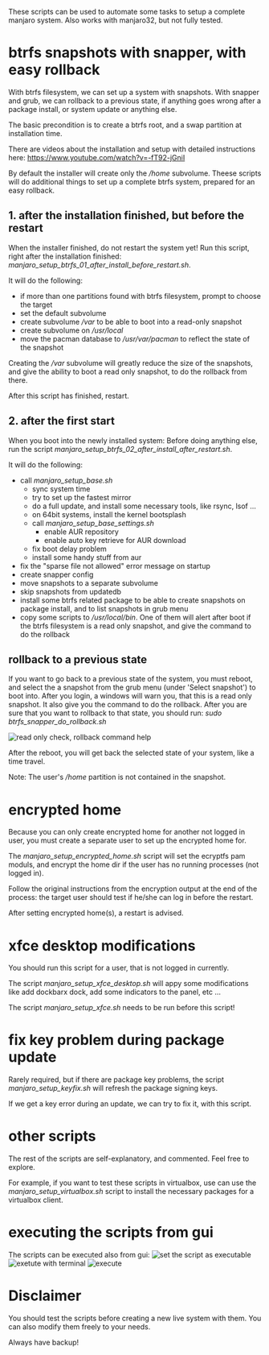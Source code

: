 These scripts can be used to automate some tasks to setup a complete manjaro system. Also works with manjaro32, but not fully tested.

# btrfs snapshots with snapper, with easy rollback
With btrfs filesystem, we can set up a system with snapshots. With snapper and grub, we can rollback to a previous state, if anything goes wrong after a package install, or system update or anything else.

The basic precondition is to create a btrfs root, and a swap partition at installation time.

There are videos about the installation and setup with detailed instructions here:
https://www.youtube.com/watch?v=-fT92-jGniI

By default the installer will create only the */home* subvolume. Theese scripts will do additional things to set up a complete btrfs system, prepared for an easy rollback.

## 1. after the installation finished, but before the restart
When the installer finished, do not restart the system yet!
Run this script, right after the installation finished: *manjaro_setup_btrfs_01_after_install_before_restart.sh*.

It will do the following:
* if more than one partitions found with btrfs filesystem, prompt to choose the target 
* set the default subvolume
* create subvolume */var* to be able to boot into a read-only snapshot
* create subvolume on */usr/local*
* move the pacman database to */usr/var/pacman* to reflect the state of the snapshot

Creating the */var* subvolume will greatly reduce the size of the snapshots, and give the ability to boot a read only snapshot, to do the rollback from there.

After this script has finished, restart.

## 2. after the first start
When you boot into the newly installed system:
Before doing anything else, run the script *manjaro_setup_btrfs_02_after_install_after_restart.sh*.

It will do the following:
* call *manjaro_setup_base.sh*
  * sync system time
  * try to set up the fastest mirror
  * do a full update, and install some necessary tools, like rsync, lsof ...
  * on 64bit systems, install the kernel bootsplash
  * call *manjaro_setup_base_settings.sh*
    * enable AUR repository
    * enable auto key retrieve for AUR download
  * fix boot delay problem
  * install some handy stuff from aur
* fix the "sparse file not allowed" error message on startup
* create snapper config
* move snapshots to a separate subvolume
* skip snapshots from updatedb
* install some btrfs related package to be able to create snapshots on package install, and to list snapshots in grub menu
* copy some scripts to */usr/local/bin*. One of them will alert after boot if the btrfs filesystem is a read only snapshot, and give the command to do the rollback

## rollback to a previous state

If you want to go back to a previous state of the system, you must reboot, and select the a snapshot from the grub menu (under 'Select snapshot') to boot into. After you login, a windows will warn you, that this is a read only snapshot. It also give you the command to do the rollback. After you are sure that you want to rollback to that state, you should run: *sudo btrfs_snapper_do_rollback.sh*

![read only check, rollback command help](readonyl-check.png)

After the reboot, you will get back the selected state of your system, like a time travel.

Note: The user's */home* partition is not contained in the snapshot. 

# encrypted home

Because you can only create encrypted home for another not logged in user, you must create a separate user to set up the encrypted home for.

The *manjaro_setup_encrypted_home.sh* script will set the ecryptfs pam moduls, and encrypt the home dir if the user has no running processes (not logged in).

Follow the original instructions from the encryption output at the end of the process: the target user should test if he/she can log in before the restart.

After setting encrypted home(s), a restart is advised.

# xfce desktop modifications

You should run this script for a user, that is not logged in currently.

The script *manjaro_setup_xfce_desktop.sh* will appy some modifications like add dockbarx dock, add some indicators to the panel, etc ...

The script *manjaro_setup_xfce.sh* needs to be run before this script!

# fix key problem during package update

Rarely required, but if there are package key problems, the script *manjaro_setup_keyfix.sh* will refresh the package signing keys.

If we get a key error during an update, we can try to fix it, with this script.

# other scripts

The rest of the scripts are self-explanatory, and commented. Feel free to explore.

For example, if you want to test these scripts in virtualbox, use can use the *manjaro_setup_virtualbox.sh* script to install the necessary packages for a virtualbox client.

# executing the scripts from gui

The scripts can be executed also from gui:
![set the script as executable](makeExecutable.png)
![exetute with terminal](executeScript01.png)
![execute](executeScript02.png)

# Disclaimer

You should test the scripts before creating a new live system with them. You can also modify them freely to your needs.

Always have backup!
